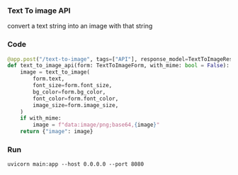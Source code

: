 ### Text To image API

convert a text string into an image with that string

### Code

```python
@app.post("/text-to-image", tags=["API"], response_model=TextToImageResponse)
def text_to_image_api(form: TextToImageForm, with_mime: bool = False):
    image = text_to_image(
        form.text,
        font_size=form.font_size,
        bg_color=form.bg_color,
        font_color=form.font_color,
        image_size=form.image_size,
    )
    if with_mime:
        image = f"data:image/png;base64,{image}"
    return {"image": image}
```

### Run

```
uvicorn main:app --host 0.0.0.0 --port 8080
```
